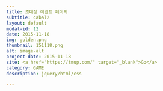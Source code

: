 ```yaml
---
title: 초대장 이벤트 페이지
subtitle: cabal2
layout: default
modal-id: 12
date: 2015-11-18
img: golden.png
thumbnail: 151118.png
alt: image-alt
project-date: 2015-11-18
site: <a href="https://tmup.com/" target="_blank">Go</a>
category: GAME
description: jquery/html/css

---
```

